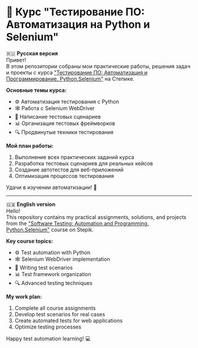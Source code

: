 # 🚀 Курс "Тестирование ПО: Автоматизация на Python и Selenium"

🇷🇺 **Русская версия**  
Привет!  
В этом репозитории собраны мои практические работы, решения задач и проекты с курса <a href="https://stepik.org/course/120491" target="_blank">"Тестирование ПО: Автоматизация и Программирование. Python.Selenium"</a> на Степике.

**Основные темы курса:**
- ⚙️ Автоматизация тестирования с Python
- 🕸️ Работа с Selenium WebDriver
- 🧪 Написание тестовых сценариев
- 📊 Организация тестовых фреймворков
- 🔍 Продвинутые техники тестирования

**Мой план работы:**
1. Выполнение всех практических заданий курса
2. Разработка тестовых сценариев для реальных кейсов
3. Создание автотестов для веб-приложений
4. Оптимизация процессов тестирования

Удачи в изучении автоматизации! 🤖

---

🇬🇧 **English version**  
Hello!  
This repository contains my practical assignments, solutions, and projects from the <a href="https://stepik.org/course/120491" target="_blank">"Software Testing: Automation and Programming. Python.Selenium"</a> course on Stepik.

**Key course topics:**
- ⚙️ Test automation with Python
- 🕸️ Selenium WebDriver implementation
- 🧪 Writing test scenarios
- 📊 Test framework organization
- 🔍 Advanced testing techniques

**My work plan:**
1. Complete all course assignments
2. Develop test scenarios for real cases
3. Create automated tests for web applications
4. Optimize testing processes

Happy test automation learning! 💻
